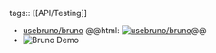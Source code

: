 tags:: [[API/Testing]]

- [usebruno/bruno](https://github.com/usebruno/bruno)
  @@html: <a href="https://github.com/usebruno/bruno/"><img src="https://github-readme-stats-astronomer.vercel.app/api/pin/?username=usebruno&repo=bruno&theme=tokyonight" alt="usebruno/bruno"/></a>@@
- ![Bruno Demo](https://www.usebruno.com/images/landing-2.png)